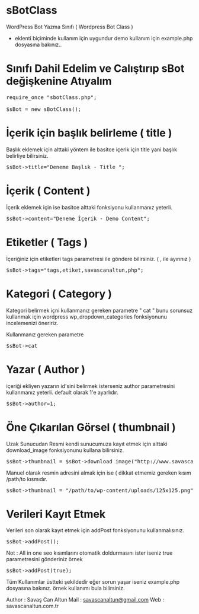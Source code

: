 sBotClass
=========


WordPress Bot Yazma Sınıfı ( Wordpress Bot Class ) 

- eklenti biçiminde kullanım için uygundur demo kullanım için example.php dosyasına bakınız.. 


Sınıfı Dahil Edelim ve Calıştırıp sBot değişkenine Atıyalım
===========================
<pre>
require_once "sbotClass.php";

$sBot = new sBotClass();
</pre>


İçerik için başlık belirleme ( title )
===========================
Başlık eklemek için alttaki yöntem ile basitce içerik için title yani başlık belirliye bilirsiniz.
<pre>
$sBot->title="Deneme Başlık - Title ";
</pre>

İçerik ( Content ) 
===========================
İçerik eklemek için ise basitce alttaki fonksiyonu kullanmanız yeterli.
<pre>
$sBot->content="Deneme İçerik - Demo Content";
</pre>

Etiketler ( Tags ) 
===========================
İçeriğiniz için etiketleri tags parametresi ile göndere bilirsiniz. ( , ile ayırınız ) 
<pre>
$sBot->tags="tags,etiket,savascanaltun,php";
</pre>


Kategori ( Category ) 
===========================
Kategori belirmek içni kullanmanız gereken parametre " cat " bunu sorunsuz kullanmak için wordpress  wp_dropdown_categories fonksiyonunu incelemenizi öneririz.


Kullanmanız gereken parametre 
<pre>$sBot->cat</pre>


Yazar ( Author ) 
===========================
içeriği ekliyen yazarın id'sini belirmek isterseniz author parametresini kullanmanız yeterli. default olarak 1'e ayarlıdır.

<pre>
$sBot->author=1;
</pre>

Öne Çıkarılan Görsel ( thumbnail )
===========================

Uzak Sunucudan  Resmi kendi sunucumuza kayıt etmek için alttaki download_image fonksiyonunu kullana bilirsiniz.

<pre>
$sBot->thumbnail = $sBot->download_image("http://www.savascanaltun.com/bannerler/125x125.png");
</pre>

Manuel olarak resmin adresini almak için ise ( dikkat etmemiz gereken kısım /path/to kısmıdır.
<pre>
$sBot->thumbnail = "/path/to/wp-content/uploads/125x125.png";
</pre>


Verileri Kayıt Etmek
===========================
Verileri son olarak kayıt etmek için addPost fonksiyonunu kullanmalısınız.

<pre>
$sBot->addPost();
</pre>
Not : All in one seo kısımlarını otomatik doldurmasını ister iseniz true parametresini gönderiniz örnek 
<pre>
$sBot->addPost(true);
</pre>


Tüm Kullanımlar üstteki şekildedir eğer sorun yaşar iseniz  example.php dosyasına bakınız. örnek kullanımı bula bilirsiniz.

Author : Savaş Can Altun
Mail : savascanaltun@gmail.com
Web : savascanaltun.com.tr
